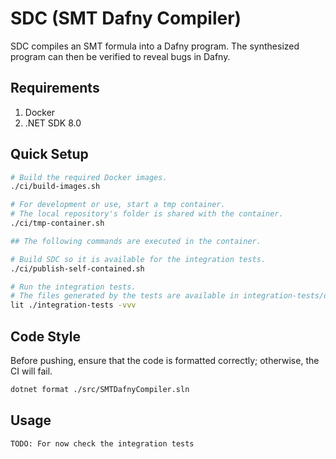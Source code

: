 # SDC (SMT Dafny Compiler)

SDC compiles an SMT formula into a Dafny program. The synthesized program can then be verified to reveal bugs in Dafny.

## Requirements

1. Docker
2. .NET SDK 8.0

## Quick Setup

```bash
# Build the required Docker images.
./ci/build-images.sh

# For development or use, start a tmp container. 
# The local repository's folder is shared with the container.
./ci/tmp-container.sh

## The following commands are executed in the container.

# Build SDC so it is available for the integration tests.
./ci/publish-self-contained.sh

# Run the integration tests.
# The files generated by the tests are available in integration-tests/output.
lit ./integration-tests -vvv
```

## Code Style

Before pushing, ensure that the code is formatted correctly; otherwise, the CI will fail.

```bash
dotnet format ./src/SMTDafnyCompiler.sln
```

## Usage

```bash
TODO: For now check the integration tests
```

